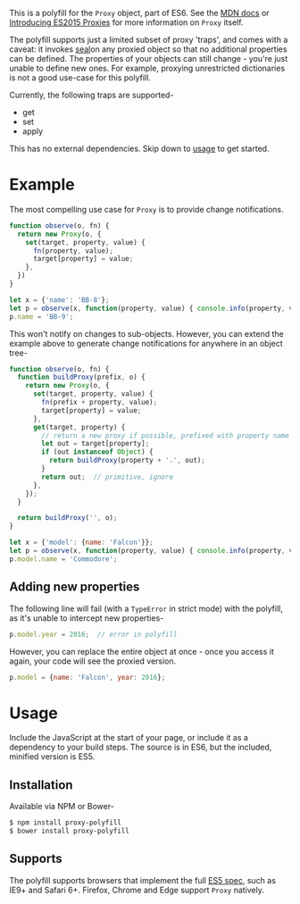 This is a polyfill for the `Proxy` object, part of ES6.
See the [MDN docs](https://developer.mozilla.org/en/docs/Web/JavaScript/Reference/Global_Objects/Proxy) or [Introducing ES2015 Proxies](https://developers.google.com/web/updates/2016/02/es2015-proxies) for more information on `Proxy` itself.

The polyfill supports just a limited subset of proxy 'traps', and comes with a caveat: it invokes [seal](https://developer.mozilla.org/en-US/docs/Web/JavaScript/Reference/Global_Objects/Object/seal)on any proxied object so that no additional properties can be defined.
The properties of your objects can still change - you're just unable to define new ones. For example, proxying unrestricted dictionaries is not a good use-case for this polyfill.

Currently, the following traps are supported-

* get
* set
* apply

This has no external dependencies.
Skip down to [usage](#usage) to get started.

# Example

The most compelling use case for `Proxy` is to provide change notifications.

```js
function observe(o, fn) {
  return new Proxy(o, {
    set(target, property, value) {
      fn(property, value);
      target[property] = value;
    },
  })
}

let x = {'name': 'BB-8'};
let p = observe(x, function(property, value) { console.info(property, value) });
p.name = 'BB-9';
```

This won't notify on changes to sub-objects.
However, you can extend the example above to generate change notifications for anywhere in an object tree-

```js
function observe(o, fn) {
  function buildProxy(prefix, o) {
    return new Proxy(o, {
      set(target, property, value) {
        fn(prefix + property, value);
        target[property] = value;
      },
      get(target, property) {
        // return a new proxy if possible, prefixed with property name
        let out = target[property];
        if (out instanceof Object) {
          return buildProxy(property + '.', out);
        }
        return out;  // primitive, ignore
      },
    });
  }

  return buildProxy('', o);
}

let x = {'model': {name: 'Falcon'}};
let p = observe(x, function(property, value) { console.info(property, value) });
p.model.name = 'Commodore';
```

## Adding new properties

The following line will fail (with a `TypeError` in strict mode) with the polyfill, as it's unable to intercept new properties-

```js
p.model.year = 2016;  // error in polyfill
```

However, you can replace the entire object at once - once you access it again, your code will see the proxied version.

```js
p.model = {name: 'Falcon', year: 2016};
```

# Usage

Include the JavaScript at the start of your page, or include it as a dependency to your build steps.
The source is in ES6, but the included, minified version is ES5.

## Installation

Available via NPM or Bower-

```bash
$ npm install proxy-polyfill
$ bower install proxy-polyfill
```

## Supports

The polyfill supports browsers that implement the full [ES5 spec](http://kangax.github.io/compat-table/es5/), such as IE9+ and Safari 6+.
Firefox, Chrome and Edge support `Proxy` natively.
